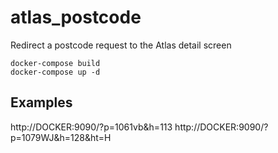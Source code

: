 # atlas_postcode
Redirect a postcode request to the Atlas detail screen

	docker-compose build
	docker-compose up -d

Examples
--------

http://DOCKER:9090/?p=1061vb&h=113
http://DOCKER:9090/?p=1079WJ&h=128&ht=H


